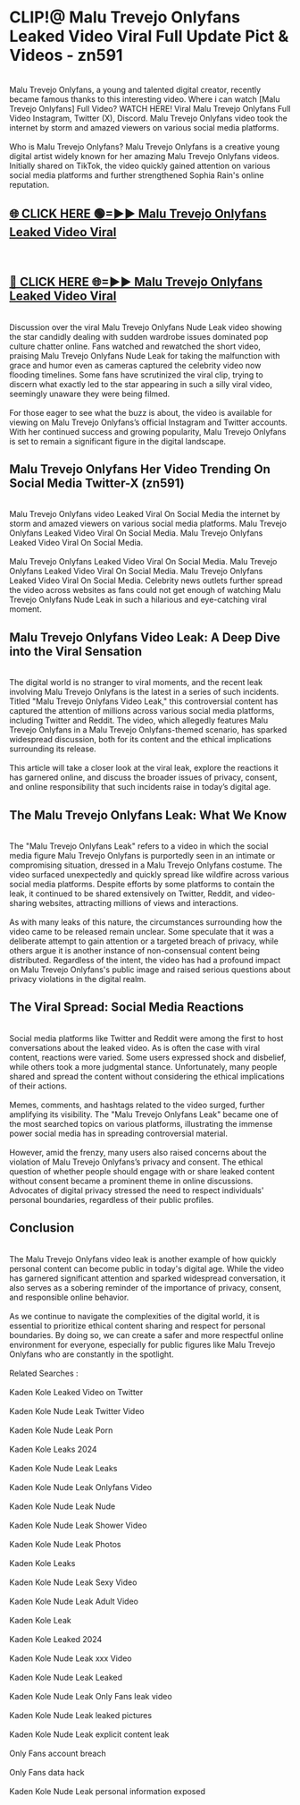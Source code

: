 # CLIP!@ Malu Trevejo Onlyfans Leaked Video Viral Full Update Pict & Videos - zn591
<br>
Malu Trevejo Onlyfans, a young and talented digital creator, recently became famous thanks to this interesting video. Where i can watch [Malu Trevejo Onlyfans] Full Video? WATCH HERE! Viral Malu Trevejo Onlyfans Full Video Instagram, Twitter (X), Discord. Malu Trevejo Onlyfans video took the internet by storm and amazed viewers on various social media platforms.
<br><br>
Who is Malu Trevejo Onlyfans? Malu Trevejo Onlyfans is a creative young digital artist widely known for her amazing Malu Trevejo Onlyfans videos. Initially shared on TikTok, the video quickly gained attention on various social media platforms and further strengthened Sophia Rain's online reputation.
<br>
<h2><a href="https://bestclip.site?title=Malu_Trevejo_Onlyfans">🌐 CLICK HERE 🟢=►► Malu Trevejo Onlyfans Leaked Video Viral</a></h2>
<br>
<h2><a href="https://bestclip.site?title=Malu_Trevejo_Onlyfans">🔴 CLICK HERE 🌐=►► Malu Trevejo Onlyfans Leaked Video Viral</a></h2>
<br>
Discussion over the viral Malu Trevejo Onlyfans Nude Leak video showing the star candidly dealing with sudden wardrobe issues dominated pop culture chatter online. Fans watched and rewatched the short video, praising Malu Trevejo Onlyfans Nude Leak for taking the malfunction with grace and humor even as cameras captured the celebrity video now flooding timelines. Some fans have scrutinized the viral clip, trying to discern what exactly led to the star appearing in such a silly viral video, seemingly unaware they were being filmed.
<br><br>
For those eager to see what the buzz is about, the video is available for viewing on Malu Trevejo Onlyfans’s official Instagram and Twitter accounts. With her continued success and growing popularity, Malu Trevejo Onlyfans is set to remain a significant figure in the digital landscape.
<br>
<h2>Malu Trevejo Onlyfans Her Video Trending On Social Media Twitter-X (zn591)</h2>
<br>
Malu Trevejo Onlyfans video Leaked Viral On Social Media the internet by storm and amazed viewers on various social media platforms. Malu Trevejo Onlyfans Leaked Video Viral On Social Media. Malu Trevejo Onlyfans Leaked Video Viral On Social Media.
<br><br>
Malu Trevejo Onlyfans Leaked Video Viral On Social Media. Malu Trevejo Onlyfans Leaked Video Viral On Social Media. Malu Trevejo Onlyfans Leaked Video Viral On Social Media. Celebrity news outlets further spread the video across websites as fans could not get enough of watching Malu Trevejo Onlyfans Nude Leak in such a hilarious and eye-catching viral moment.
<br>
<h2>Malu Trevejo Onlyfans Video Leak: A Deep Dive into the Viral Sensation</h2>
<br>
The digital world is no stranger to viral moments, and the recent leak involving Malu Trevejo Onlyfans is the latest in a series of such incidents. Titled "Malu Trevejo Onlyfans Video Leak," this controversial content has captured the attention of millions across various social media platforms, including Twitter and Reddit. The video, which allegedly features Malu Trevejo Onlyfans in a Malu Trevejo Onlyfans-themed scenario, has sparked widespread discussion, both for its content and the ethical implications surrounding its release.
<br><br>
This article will take a closer look at the viral leak, explore the reactions it has garnered online, and discuss the broader issues of privacy, consent, and online responsibility that such incidents raise in today’s digital age.
<br>
<h2>The Malu Trevejo Onlyfans Leak: What We Know</h2>
<br>
The "Malu Trevejo Onlyfans Leak" refers to a video in which the social media figure Malu Trevejo Onlyfans is purportedly seen in an intimate or compromising situation, dressed in a Malu Trevejo Onlyfans costume. The video surfaced unexpectedly and quickly spread like wildfire across various social media platforms. Despite efforts by some platforms to contain the leak, it continued to be shared extensively on Twitter, Reddit, and video-sharing websites, attracting millions of views and interactions.
<br><br>
As with many leaks of this nature, the circumstances surrounding how the video came to be released remain unclear. Some speculate that it was a deliberate attempt to gain attention or a targeted breach of privacy, while others argue it is another instance of non-consensual content being distributed. Regardless of the intent, the video has had a profound impact on Malu Trevejo Onlyfans's public image and raised serious questions about privacy violations in the digital realm.
<br>
<h2>The Viral Spread: Social Media Reactions</h2>
<br>
Social media platforms like Twitter and Reddit were among the first to host conversations about the leaked video. As is often the case with viral content, reactions were varied. Some users expressed shock and disbelief, while others took a more judgmental stance. Unfortunately, many people shared and spread the content without considering the ethical implications of their actions.
<br><br>
Memes, comments, and hashtags related to the video surged, further amplifying its visibility. The "Malu Trevejo Onlyfans Leak" became one of the most searched topics on various platforms, illustrating the immense power social media has in spreading controversial material.
<br><br>
However, amid the frenzy, many users also raised concerns about the violation of Malu Trevejo Onlyfans’s privacy and consent. The ethical question of whether people should engage with or share leaked content without consent became a prominent theme in online discussions. Advocates of digital privacy stressed the need to respect individuals' personal boundaries, regardless of their public profiles.
<br>
<h2>Conclusion</h2>
<br>
The Malu Trevejo Onlyfans video leak is another example of how quickly personal content can become public in today's digital age. While the video has garnered significant attention and sparked widespread conversation, it also serves as a sobering reminder of the importance of privacy, consent, and responsible online behavior.
<br><br>
As we continue to navigate the complexities of the digital world, it is essential to prioritize ethical content sharing and respect for personal boundaries. By doing so, we can create a safer and more respectful online environment for everyone, especially for public figures like Malu Trevejo Onlyfans who are constantly in the spotlight.
<br><br>
Related Searches :
<br><br>
Kaden Kole Leaked Video on Twitter
<br><br>
Kaden Kole Nude Leak Twitter Video
<br><br>
Kaden Kole Nude Leak Porn
<br><br>
Kaden Kole Leaks 2024
<br><br>
Kaden Kole Nude Leak Leaks
<br><br>
Kaden Kole Nude Leak Onlyfans Video
<br><br>
Kaden Kole Nude Leak Nude
<br><br>
Kaden Kole Nude Leak Shower Video
<br><br>
Kaden Kole Nude Leak Photos
<br><br>
Kaden Kole Leaks
<br><br>
Kaden Kole Nude Leak Sexy Video
<br><br>
Kaden Kole Nude Leak Adult Video
<br><br>
Kaden Kole Leak
<br><br>
Kaden Kole Leaked 2024
<br><br>
Kaden Kole Nude Leak xxx Video
<br><br>
Kaden Kole Nude Leak Leaked
<br><br>
Kaden Kole Nude Leak Only Fans leak video
<br><br>
Kaden Kole Nude Leak leaked pictures
<br><br>
Kaden Kole Nude Leak explicit content leak
<br><br>
Only Fans account breach
<br><br>
Only Fans data hack
<br><br>
Kaden Kole Nude Leak personal information exposed